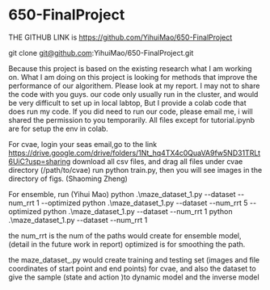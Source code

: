 # 650-FinalProject
THE GITHUB LINK is https://github.com/YihuiMao/650-FinalProject

git clone git@github.com:YihuiMao/650-FinalProject.git

Because this project is based on the existing research what I am working on.
What I am doing on this project is looking for methods that improve the performance 
of our algorithem. Please look at my report. I may not to share the code with you guys.
our code only usually run in the cluster, and would be very difficult to set up in local
labtop, But I provide a colab code that does run my code. If you did need to run our code, 
please email me, i will shared the permission to you temporarily.  All files except for
tutorial.ipynb are for setup the env in colab. 

For cvae, login your seas email,go to the link 
https://drive.google.com/drive/folders/1Nt_hq4TX4c0QuaVA9fw5ND31TRLt6UiC?usp=sharing
download all csv files, and drag all files under cvae directory (/path/to/cvae) 
run python train.py, then you will see images in the directory of figs. (Shaoming Zheng)

For ensemble, run  (Yihui Mao)
python .\maze_dataset_1.py --dataset --num_rrt 1 --optimized
python .\maze_dataset_1.py --dataset --num_rrt 5 --optimized
python .\maze_dataset_1.py --dataset --num_rrt 1
python .\maze_dataset_1.py --dataset --num_rrt 1

the num_rrt is the num of the paths would create for ensemble model, (detail in the future work in report)
optimized is for smoothing the path.

the maze_dataset_.py would create training and testing set (images and file coordinates of start point and end points) 
for cvae, and also the dataset to give the sample (state and action )to dynamic model and the inverse model



 
